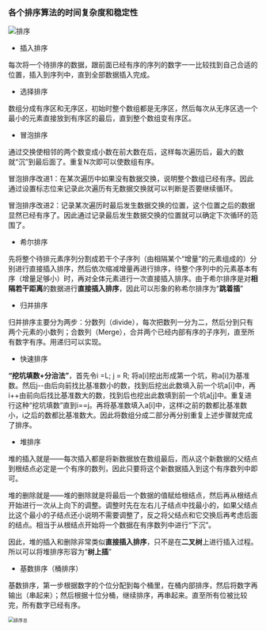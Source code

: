 ### 各个排序算法的时间复杂度和稳定性

![排序](C:\Users\ZJH\Desktop\课件\C++知识点笔记\1.常用关键字\pic\排序.png)

- 插入排序

每次将一个待排序的数据，跟前面已经有序的序列的数字一一比较找到自己合适的位置，插入到序列中，直到全部数据插入完成。

- 选择排序

数组分成有序区和无序区，初始时整个数组都是无序区，然后每次从无序区选一个最小的元素直接放到有序区的最后，直到整个数组变有序区。

- 冒泡排序

通过交换使相邻的两个数变成小数在前大数在后，这样每次遍历后，最大的数就“沉”到最后面了。重复N次即可以使数组有序。

冒泡排序改进1：在某次遍历中如果没有数据交换，说明整个数组已经有序。因此通过设置标志位来记录此次遍历有无数据交换就可以判断是否要继续循环。

冒泡排序改进2：记录某次遍历时最后发生数据交换的位置，这个位置之后的数据显然已经有序了。因此通过记录最后发生数据交换的位置就可以确定下次循环的范围了。

- 希尔排序

先将整个待排元素序列分割成若干个子序列（由相隔某个“增量”的元素组成的）分别进行直接插入排序，然后依次缩减增量再进行排序，待整个序列中的元素基本有序（增量足够小）时，再对全体元素进行一次直接插入排序。由于希尔排序是对**相隔若干距离**的数据进行**直接插入排序**，因此可以形象的称希尔排序为“**跳着插**”

- 归并排序

归并排序主要分为两步：分数列（divide），每次把数列一分为二，然后分到只有两个元素的小数列；合数列（Merge），合并两个已经内部有序的子序列，直至所有数字有序。用递归可以实现。

- 快速排序

**“挖坑填数+分治法”**，首先令i =L; j =  R;  将a[i]挖出形成第一个坑，称a[i]为基准数。然后j--由后向前找比基准数小的数，找到后挖出此数填入前一个坑a[i]中，再i++由前向后找比基准数大的数，找到后也挖出此数填到前一个坑a[j]中。重复进行这种“挖坑填数”直到i==j。再将基准数填入a[i]中，这样i之前的数都比基准数小，i之后的数都比基准数大。因此将数组分成二部分再分别重复上述步骤就完成了排序。

* 堆排序

堆的插入就是——每次插入都是将新数据放在数组最后，而从这个新数据的父结点到根结点必定是一个有序的数列，因此只要将这个新数据插入到这个有序数列中即可。

堆的删除就是——堆的删除就是将最后一个数据的值赋给根结点，然后再从根结点开始进行一次从上向下的调整。调整时先在左右儿子结点中找最小的，如果父结点比这个最小的子结点还小说明不需要调整了，反之将父结点和它交换后再考虑后面的结点。相当于从根结点开始将一个数据在有序数列中进行“下沉”。

因此，堆的插入和删除非常类似**直接插入排序**，只不是在**二叉树**上进行插入过程。所以可以将堆排序形容为“**树上插**”

- 基数排序（桶排序）

基数排序，第一步根据数字的个位分配到每个桶里，在桶内部排序，然后将数字再输出（串起来）；然后根据十位分桶，继续排序，再串起来。直至所有位被比较完，所有数字已经有序。

<img src="C:\Users\ZJH\Desktop\课件\C++知识点笔记\1.常用关键字\pic\排序总.png" alt="排序总" style="zoom: 67%;" />
